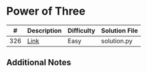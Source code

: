 # Power of Three
| #   | Description                                           | Difficulty | Solution File |
| --- | ----------------------------------------------------- | ---------- | ------------- |
| 326 | [Link](https://leetcode.com/problems/power-of-three/) | Easy       | solution.py   |

## Additional Notes
